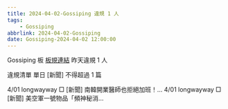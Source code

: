 ```yaml
---
title: 2024-04-02-Gossiping 違規 1 人
tags:
    - Gossiping
abbrlink: 2024-04-02-Gossiping
date: Gossiping-2024-04-02 12:00:00
---
```

Gossiping 板 [板規連結](https://www.ptt.cc/bbs/Gossiping/M.1637425085.A.07D.html)
昨天違規 1 人
<!-- more -->

違規清單
單日 [新聞] 不得超過 1 篇

4/01 longwayway □ [新聞] 南韓開業醫師也拒絕加班！…
4/01 longwayway □ [新聞] 美空軍一號物品「頻神秘消…